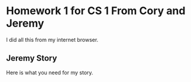 # Homework 1 for CS 1 From Cory and Jeremy

I did all this from my internet browser.

## Jeremy Story
Here is what you need for my story.
